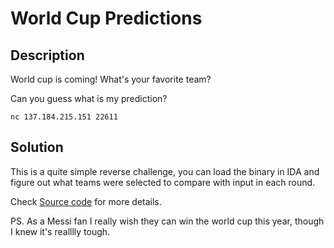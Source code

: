 # World Cup Predictions

## Description

World cup is coming! What's your favorite team?

Can you guess what is my prediction?

`nc 137.184.215.151 22611`

## Solution

This is a quite simple reverse challenge, you can load the binary in IDA and figure out what teams were selected to compare with input in each round.

Check [Source code](./challenge/worldcup.c) for more details.

PS. As a Messi fan I really wish they can win the world cup this year, though I knew it's realllly tough.